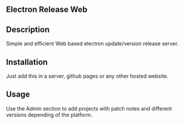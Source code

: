 ## Electron Release Web

## Description
Simple and efficient Web based electron update/version release server.

## Installation
Just add this in a server, github pages or any other hosted website.

## Usage
Use the Admin section to add projects with patch notes and different versions depending of the platform.
